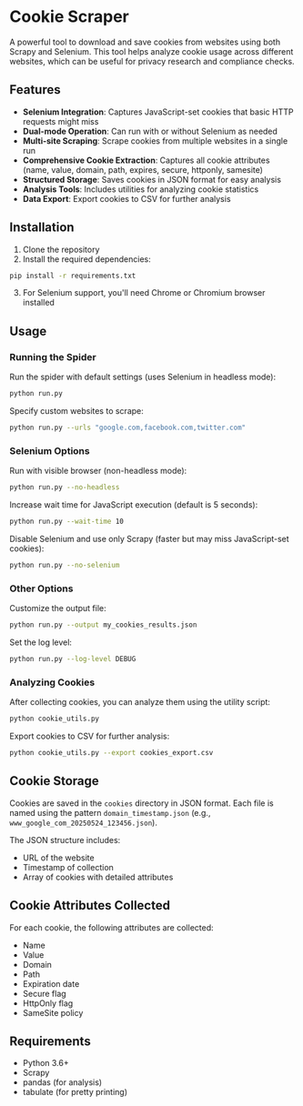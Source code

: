 # Cookie Scraper

A powerful tool to download and save cookies from websites using both Scrapy and Selenium. This tool helps analyze cookie usage across different websites, which can be useful for privacy research and compliance checks.

## Features

- **Selenium Integration**: Captures JavaScript-set cookies that basic HTTP requests might miss
- **Dual-mode Operation**: Can run with or without Selenium as needed
- **Multi-site Scraping**: Scrape cookies from multiple websites in a single run
- **Comprehensive Cookie Extraction**: Captures all cookie attributes (name, value, domain, path, expires, secure, httponly, samesite)
- **Structured Storage**: Saves cookies in JSON format for easy analysis
- **Analysis Tools**: Includes utilities for analyzing cookie statistics
- **Data Export**: Export cookies to CSV for further analysis

## Installation

1. Clone the repository
2. Install the required dependencies:

```bash
pip install -r requirements.txt
```

3. For Selenium support, you'll need Chrome or Chromium browser installed

## Usage

### Running the Spider

Run the spider with default settings (uses Selenium in headless mode):

```bash
python run.py
```

Specify custom websites to scrape:

```bash
python run.py --urls "google.com,facebook.com,twitter.com"
```

### Selenium Options

Run with visible browser (non-headless mode):

```bash
python run.py --no-headless
```

Increase wait time for JavaScript execution (default is 5 seconds):

```bash
python run.py --wait-time 10
```

Disable Selenium and use only Scrapy (faster but may miss JavaScript-set cookies):

```bash
python run.py --no-selenium
```

### Other Options

Customize the output file:

```bash
python run.py --output my_cookies_results.json
```

Set the log level:

```bash
python run.py --log-level DEBUG
```

### Analyzing Cookies

After collecting cookies, you can analyze them using the utility script:

```bash
python cookie_utils.py
```

Export cookies to CSV for further analysis:

```bash
python cookie_utils.py --export cookies_export.csv
```

## Cookie Storage

Cookies are saved in the `cookies` directory in JSON format. Each file is named using the pattern `domain_timestamp.json` (e.g., `www_google_com_20250524_123456.json`).

The JSON structure includes:
- URL of the website
- Timestamp of collection
- Array of cookies with detailed attributes

## Cookie Attributes Collected

For each cookie, the following attributes are collected:
- Name
- Value
- Domain
- Path
- Expiration date
- Secure flag
- HttpOnly flag
- SameSite policy

## Requirements

- Python 3.6+
- Scrapy
- pandas (for analysis)
- tabulate (for pretty printing)
